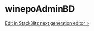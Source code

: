 # winepoAdminBD

[Edit in StackBlitz next generation editor ⚡️](https://stackblitz.com/~/github.com/Neephoo/winepoAdminBD)